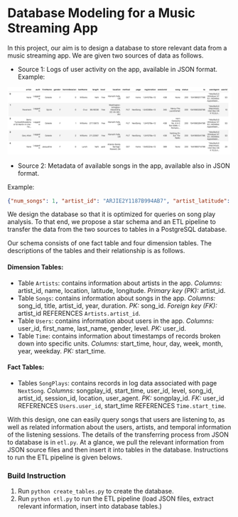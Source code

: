 # Database Modeling for a Music Streaming App

In this project, our aim is to design a database to store relevant data from a music streaming app. We are given two sources of data as follows.

- Source 1: Logs of user activity on the app, available in JSON format.
Example:

![alt text](/images/log-data.png "log-ex")

- Source 2: Metadata of available songs in the app, available also in JSON format.

Example:

```JSON
{"num_songs": 1, "artist_id": "ARJIE2Y1187B994AB7", "artist_latitude": null, "artist_longitude": null, "artist_location": "", "artist_name": "Line Renaud", "song_id": "SOUPIRU12A6D4FA1E1", "title": "Der Kleine Dompfaff", "duration": 152.92036, "year": 0}
```

We design the database so that it is optimized for queries on song play analysis. To that end, we propose a star schema and an ETL pipeline to transfer the data from the two sources to tables in a PostgreSQL database.

Our schema consists of one fact table and four dimension tables. The descriptions of the tables and their relationship is as follows.

#### Dimension Tables:
- Table `Artists`: contains information about artists in the app. *Columns:* artist_id, name, location, latitude, longitude. *Primary key (PK):* artist_id. 
- Table `Songs`: contains information about songs in the app. *Columns:* song_id, title, artist_id, year, duration. *PK:* song_id. *Foreign key (FK):* artist_id REFERENCES `Artists.artist_id`.
- Table `Users`: contains information about users in the app. *Columns:* user_id, first_name, last_name, gender, level. *PK:* user_id.
- Table `Time`: contains information about timestamps of records broken down into specific units. *Columns:* start_time, hour, day, week, month, year, weekday. *PK:* start_time.

#### Fact Tables:
- Tables `SongPlays`: contains records in log data associated with page `NextSong`. *Columns:* songplay_id, start_time, user_id, level, song_id, artist_id, session_id, location, user_agent. *PK:* songplay_id. *FK:* user_id REFERENCES `Users.user_id`, start_time REFERENCES `Time.start_time`. 

With this design, one can easily query songs that users are listening to, as well as related information about the users, artists, and temporal information of the listening sessions. The details of the transferring process from JSON to database is in `etl.py`. At a glance, we pull the relevant information from JSON source files and then insert it into tables in the database. Instructions to run the ETL pipeline is given belows.

### Build Instruction
1. Run `python create_tables.py` to create the database.
2. Run `python etl.py` to run the ETL pipeline (load JSON files, extract relevant information, insert into database tables.)


